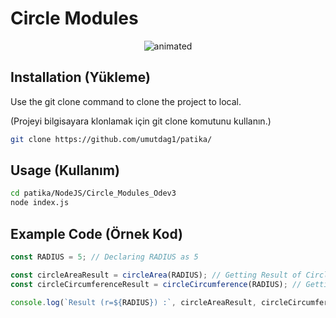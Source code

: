 # Circle Modules

<p align="center">
  <img src="https://user-images.githubusercontent.com/57832605/155474585-3a8891da-687b-49e4-93d8-3ecf2436c704.png" alt="animated" />
</p>

## Installation (Yükleme)

Use the git clone command to clone the project to local.

(Projeyi bilgisayara klonlamak için git clone komutunu kullanın.)

```bash
git clone https://github.com/umutdag1/patika/
```

## Usage (Kullanım)

```bash
cd patika/NodeJS/Circle_Modules_Odev3
node index.js
```

## Example Code (Örnek Kod)
```js
const RADIUS = 5; // Declaring RADIUS as 5

const circleAreaResult = circleArea(RADIUS); // Getting Result of Circle Area By Calling circleAreaResult with RADIUS
const circleCircumferenceResult = circleCircumference(RADIUS); // Getting Result of Circle Circumference By Calling circleCircumferenceResult with RADIUS

console.log(`Result (r=${RADIUS}) :`, circleAreaResult, circleCircumferenceResult); // Print the Results
```
